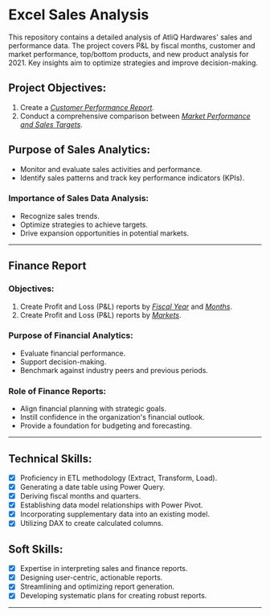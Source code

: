 # Excel Sales Analysis

This repository contains a detailed analysis of AtliQ Hardwares' sales and performance data. The project covers P&L by fiscal months, customer and market performance, top/bottom products, and new product analysis for 2021. Key insights aim to optimize strategies and improve decision-making.

## Project Objectives:

1. Create a _[Customer Performance Report](https://github.com/Sagnik19/Excel-Sales-Analysis/blob/main/Customar_Net_Sales_Performance.pdf)_.
2. Conduct a comprehensive comparison between _[Market Performance and Sales Targets](https://github.com/Sagnik19/Excel-Sales-Analysis/blob/main/Market_Performance_vs_Target.pdf)_.

## Purpose of Sales Analytics:
- Monitor and evaluate sales activities and performance.
- Identify sales patterns and track key performance indicators (KPIs).

### Importance of Sales Data Analysis:
- Recognize sales trends.
- Optimize strategies to achieve targets.
- Drive expansion opportunities in potential markets.

---

## Finance Report

### Objectives:
1. Create Profit and Loss (P&L) reports by _[Fiscal Year](https://github.com/Sagnik19/Excel-Sales-Analysis/blob/main/P%26L_Year.pdf)_ and _[Months](https://github.com/Sagnik19/Excel-Sales-Analysis/blob/main/P%26L_By_Fiscal_Months_and_Net_Sales_Comparison.pdf)_.
2. Create Profit and Loss (P&L) reports by _[Markets](https://github.com/Sagnik19/Excel-Sales-Analysis/blob/main/P%26L_Year_For_Markets.pdf)_.

### Purpose of Financial Analytics:
- Evaluate financial performance.
- Support decision-making.
- Benchmark against industry peers and previous periods.

### Role of Finance Reports:
- Align financial planning with strategic goals.
- Instill confidence in the organization's financial outlook.
- Provide a foundation for budgeting and forecasting.

---

## Technical Skills:
- [x] Proficiency in ETL methodology (Extract, Transform, Load).
- [x] Generating a date table using Power Query.
- [x] Deriving fiscal months and quarters.
- [x] Establishing data model relationships with Power Pivot.
- [x] Incorporating supplementary data into an existing model.
- [x] Utilizing DAX to create calculated columns.

## Soft Skills:
- [x] Expertise in interpreting sales and finance reports.
- [x] Designing user-centric, actionable reports.
- [x] Streamlining and optimizing report generation.
- [x] Developing systematic plans for creating robust reports.

---
